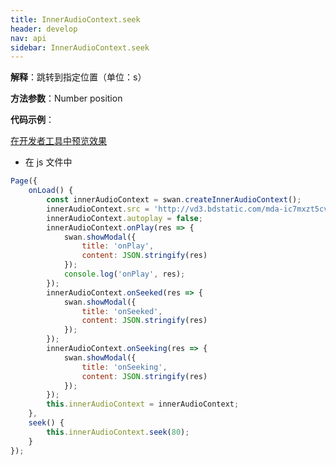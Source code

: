 ```yaml
---
title: InnerAudioContext.seek
header: develop
nav: api
sidebar: InnerAudioContext.seek
---
```





**解释**：跳转到指定位置（单位：s）

**方法参数**：Number position

**代码示例**：

<a href="swanide://fragment/9bec998c484260859411b22a7243d82c1574011990921" title="在开发者工具中预览效果" target="_self">在开发者工具中预览效果</a>

* 在 js 文件中

```javascript
Page({
    onLoad() {
        const innerAudioContext = swan.createInnerAudioContext();
        innerAudioContext.src = 'http://vd3.bdstatic.com/mda-ic7mxzt5cvz6f4y5/mda-ic7mxzt5cvz6f4y5.mp3';
        innerAudioContext.autoplay = false;
        innerAudioContext.onPlay(res => {
            swan.showModal({
                title: 'onPlay',
                content: JSON.stringify(res)
            });
            console.log('onPlay', res);
        });
        innerAudioContext.onSeeked(res => {
            swan.showModal({
                title: 'onSeeked',
                content: JSON.stringify(res)
            });
        });
        innerAudioContext.onSeeking(res => {
            swan.showModal({
                title: 'onSeeking',
                content: JSON.stringify(res)
            });
        });
        this.innerAudioContext = innerAudioContext;
    },
    seek() {
        this.innerAudioContext.seek(80);
    }
});
```
